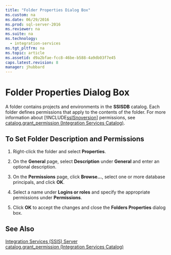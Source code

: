 ```yaml
---
title: "Folder Properties Dialog Box"
ms.custom: na
ms.date: 06/29/2016
ms.prod: sql-server-2016
ms.reviewer: na
ms.suite: na
ms.technology: 
  - integration-services
ms.tgt_pltfrm: na
ms.topic: article
ms.assetid: d9a2bfae-fcc8-46be-b588-4a9db03f7e45
caps.latest.revision: 8
manager: jhubbard
---
```

# Folder Properties Dialog Box
A folder contains projects and environments in the **SSISDB** catalog. Each folder defines permissions that apply to the contents of the folder. For more information about [!INCLUDE[ssISnoversion](../../Topics/TopicNameContainA/includes/ssISnoversion_md.md)] permissions, see [catalog.grant_permission (Integration Services Catalog)](assetId:///e72cfd52-de66-45e9-98b9-b8580ac7b956).  
  
## To Set Folder Description and Permissions  
  
1.  Right-click the folder and select **Properties**.  
  
2.  On the **General** page, select **Description** under **General** and enter an optional description.  
  
3.  On the **Permissions** page, click **Browse...**, select one or more database principals, and click **OK**.  
  
4.  Select a name under **Logins or roles** and specify the appropriate permissions under **Permissions**.  
  
5.  Click **OK** to accept the changes and close the **Folders Properties** dialog box.  
  
## See Also  
 [Integration Services (SSIS) Server](../../Topics/TopicNameNotContainA/Integration-Services--SSIS--Server.md)   
 [catalog.grant_permission (Integration Services Catalog)](assetId:///e72cfd52-de66-45e9-98b9-b8580ac7b956)